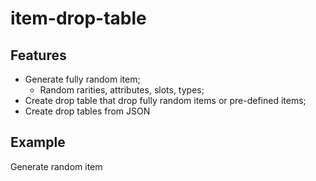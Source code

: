 # item-drop-table

## Features
- Generate fully random item;
  - Random rarities, attributes, slots, types;
- Create drop table that drop fully random items or pre-defined items;
- Create drop tables from JSON

## Example
Generate random item
```js
```